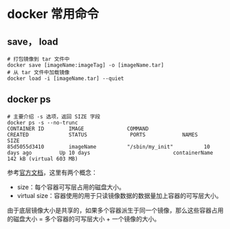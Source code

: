 # docker 常用命令

## save， load

```shell
# 打包镜像到 tar 文件中
docker save [imageName:imageTag] -o [imageName.tar]
# 从 tar 文件中加载镜像
docker load -i [imageName.tar] --quiet
```

## docker ps

```shell
# 主要介绍 -s 选项，返回 SIZE 字段
docker ps -s --no-trunc
CONTAINER ID        IMAGE              COMMAND                  CREATED             STATUS              PORTS            NAMES                   SIZE
85d5055d3410        imageName          "/sbin/my_init"          10 days ago         Up 10 days                           containerName           142 kB (virtual 603 MB)
```

参考[官方文档](https://docs.docker.com/storage/storagedriver/#container-size-on-disk)，这里有两个概念：

- size：每个容器可写层占用的磁盘大小。
- virtual size：容器使用的用于只读镜像数据的数据量加上容器的可写层大小。

由于底层镜像大小是共享的，如果多个容器派生于同一个镜像，那么这些容器占用的磁盘大小 = 多个容器的可写层大小 + 一个镜像的大小。
